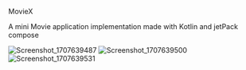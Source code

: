 MovieX 

A mini Movie application implementation made with Kotlin and jetPack compose

![Screenshot_1707639487](https://github.com/Raks-Javac/MovieX/assets/56641192/8cef330f-bbde-455a-8e0e-5c805eee7f87)
![Screenshot_1707639500](https://github.com/Raks-Javac/MovieX/assets/56641192/bf0b30f2-fe1c-450e-8f91-4860c62c732e)
![Screenshot_1707639531](https://github.com/Raks-Javac/MovieX/assets/56641192/f7beb9a8-8db0-41b4-83ba-9bf055239c6b)
